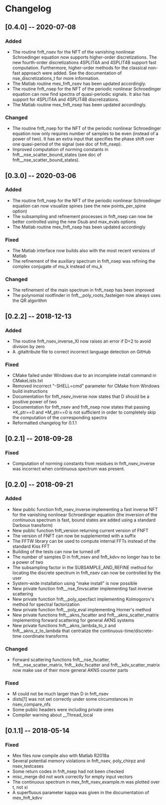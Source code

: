 # Changelog

## [0.4.0] -- 2020-07-08

### Added

- The routine fnft_nsev for the NFT of the vanishing nonlinear Schroedinger equation now supports higher-order discretizations. The new fourth-order discretizations 4SPLIT4A and 4SPLIT4B support fast computation. Furthermore, higher-order methods for the classical non-fast approach were added. See the documentation of nse_discretizations_t for more information.
- The Matlab routine mex_fnft_nsev has been updated accordingly.
- The routine fnft_nsep for the NFT of the periodic nonlinear Schroedinger equation can now find spectra of quasi-periodic signals. It also has support for 4SPLIT4A and 4SPLIT4B discretizations.
- The Matlab routine mex_fnft_nsep has been updated accordingly.

### Changed

- The routine fnft_nsep for the NFT of the periodic nonlinear Schroedinger equation now only requires number of samples to be even (instead of a power of two). It has an extra input that specifies the phase shift over one quasi-period of the signal (see doc of fnft_nsep).
- Improved computation of norming constants in fnft__nse_scatter_bound_states (see doc of fnft__nse_scatter_bound_states).

## [0.3.0] -- 2020-03-06

### Added

- The routine fnft_nsep for the NFT of the periodic nonlinear Schroedinger equation can now visualize spines (see the new points_per_spine option)
- The subsampling and refinement processes in fnft_nsep can now be better controlled using the new Dsub and max_evals options
- The Matlab routine mex_fnft_nsep has been updated accordingly

### Fixed

- The Matlab interface now builds also with the most recent versions of Matlab
- The refinement of the auxiliary spectrum in fnft_nsep was refining the complex conjugate of mu_k instead of mu_k

### Changed

- The refinement of the main spectrum in fnft_nsep has been improved
- The polynomial rootfinder in fnft__poly_roots_fasteigen now always uses the QR algorithm

## [0.2.2] -- 2018-12-13

### Added

- The routine fnft_nsev_inverse_XI now raises an error if D<2 to avoid division by zero
- A .gitattribute file to correct incorrect language detection on GitHub

### Fixed

- CMake failed under Windows due to an incomplete install command in CMakeLists.txt
- Removed incorrect "-SHELL=cmd" parameter for CMake from Windows build instructions
- Documentation for fnft_nsev_inverse now states that D should be a positive power of two
- Documentation for fnft_nsev and fnft_nsep now states that passing *K_ptr==0 and *M_ptr==0 is not sufficient in order to completely skip the computation of the corresponding spectra
- Reformatted changelog for 0.1.1

## [0.2.1] -- 2018-09-28

### Fixed

- Computation of norming constants from residues in fnft_nsev_inverse was incorrect when continuous spectrum was present.

## [0.2.0] -- 2018-09-21

### Added

- New public function fnft_nsev_inverse implementing a fast inverse NFT for the vanishing nonlinear Schroedinger equation (the inversion of the continuous spectrum is fast, bound states are added using a standard Darboux transform)
- New public function fnft_version returning current version of FNFT
- The version of FNFT can now be supplemented with a suffix
- The FFTW library can be used to compute internal FFTs instead of the standard Kiss FFT
- Building of the tests can now be turned off
- The number of samples D in fnft_nsev and fnft_kdvv no longer has to be a power of two
- The subsampling factor in the SUBSAMPLE_AND_REFINE method for locating the discrete spectrum in fnft_nsev can now be controlled by the user
- System-wide installation using "make install" is now possible
- New private function fnft__nse_finvscatter implementing fast inverse scattering
- New private function fnft__poly_specfact implementing Kolmogorov's method for spectral factorization
- New private function fnft__poly_eval implementing Horner's method
- New private functions fnft__akns_fscatter and fnft__akns_scatter_matrix implementing forward scattering for general AKNS systems
- New private functions fnft__akns_lambda_to_z and fnft__akns_z_to_lambda that centralize the continuous-time/discrete-time coordinate transforms

### Changed

- Forward scattering functions fnft__nse_fscatter, fnft__nse_scatter_matrix, fnft__kdv_fscatter and fnft__kdv_scatter_matrix now make use of their more general AKNS counter parts

### Fixed

- M could not be much larger than D in fnft_nsev
- dists[1] was not set correctly under some circumstances in nsev_compare_nfs
- Some public headers were including private ones
- Compiler warning about __Thread_local

## [0.1.1] -- 2018-05-14

### Fixed

- Mex files now compile also with Matlab R2018a
- Several potential memory violations in fnft_nsev, poly_chirpz and nsev_testcases
- Some return codes in fnft_nsep had not been checked
- misc_merge did not work correctly for empty input vectors
- The continuous spectrum in mex_fnft_nsev_example.m was plotted over t, not xi
- A superfluous parameter kappa was given in the documentation of mex_fnft_kdvv
